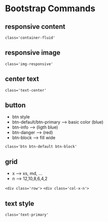 # Bootstrap Commands

## responsive content
`class='container-fluid'`

## responsive image
`class='img-responsive'`

## center text
`class='text-center'`

## button

* btn style
* btn-default/btn-primary --> basic color (blue)
* btn-info --> (ligth blue)
* btn-danger --> (red)
* btn-block --> fill wide

`class='btn btn-default btn-block'`

## grid

* x --> xs, md, ...
* n --> 12,10,8,6,4,2

`<div class='row'>`
`<div class='col-x-n'>`

## text style
`class='text-primary'`
